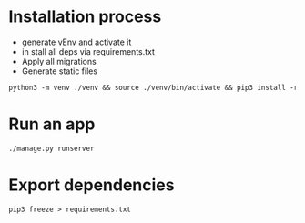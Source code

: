 # Installation process

* generate vEnv and activate it
* in stall all deps via requirements.txt
* Apply all migrations
* Generate static files

```md
python3 -m venv ./venv && source ./venv/bin/activate && pip3 install -r requirements.txt && ./manage.py makemigrations && ./manage.py migrate && ./manage.py collectstatic
```

# Run an app

```md
./manage.py runserver
```

# Export dependencies

```md
pip3 freeze > requirements.txt
```
